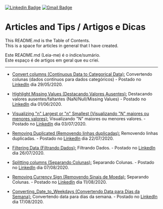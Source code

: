 [![Linkedin Badge](https://img.shields.io/badge/-LinkedIn-blue?style=for-the-badge&logo=Linkedin&logoColor=white&link=https:https://www.linkedin.com/in/janderfg/)](https://www.linkedin.com/in/janderfg/)
[![Gmail Badge](https://img.shields.io/badge/-Gmail-c14438?style=for-the-badge&logo=Gmail&logoColor=white&link=mailto:thomazrossito@gmail.com)](mailto:thomazrossito@gmail.com)

# Articles and Tips / Artigos e Dicas
This README.md is the Table of Contents.  
This is a space for articles in general that I have created.

Este README.md (Leia-me) é o índice/sumário.  
Este espaço é de artigos em geral que eu criei.

---

- [Convert columns (Continuous Data to Categorical Data):](https://github.com/janderfg/Articles/blob/master/Convert_columns_continuous_data_to_categorical_data.ipynb "Github") Convertendo colunas (dados contínuos para dados categóricos) - Postado no [LinkedIn](https://www.linkedin.com/posts/janderfg_python-pandas-cientistadedados-activity-6672195467528417280-_tNL) dia 29/05/2020.

- [Highlight Missing Values (Destacando Valores Ausentes):](https://github.com/janderfg/Articles/blob/master/Highlight_Missing_Values.ipynb "Github") Destacando valores ausentes/faltantes (NaN/Null/Missing Values) - Postado no [LinkedIn](https://www.linkedin.com/posts/janderfg_python-dados-pandas-activity-6673209646381117440-zmEX) dia 01/06/2020.

- [Visualizing "n" Largest or "n" Smallest (Visualizando "N" maiores ou menores valores):](https://github.com/janderfg/Articles/blob/master/Visualizing_N_Largest_or_N_Smallest.ipynb "Github") Visualizando "N" maiores ou menores valores. - Postado no [LinkedIn](https://www.linkedin.com/posts/janderfg_pandas-python-anaerlisededados-activity-6684800036510994432-6V1-) dia 03/07/2020.

- [Removing Duplicated (Removendo linhas duplicadas):](https://github.com/janderfg/Articles/blob/master/Removing_Duplicated.ipynb "Github") Removendo linhas duplicadas. - Postado no [LinkedIn](https://www.linkedin.com/posts/janderfg_pandas-python-datascience-activity-6691690291704971265-56Km-) dia 22/07/2020.

- [Filtering Data (Filtrando Dados):](https://github.com/janderfg/Articles/blob/master/Filtering_Data.ipynb "Github") Filtrando Dados. - Postado no [LinkedIn](https://www.linkedin.com/posts/janderfg_pandas-python-anaerlisededados-activity-6693149091528011776-c8fa) dia 26/07/2020.

- [Splitting columns (Separando Colunas):](https://github.com/janderfg/Articles/blob/master/Split_Columns_first_names_last_names.ipynb "Github") Separando Colunas. - Postado no [LinkedIn](https://www.linkedin.com/posts/janderfg_python-analistadedados-cientistadedados-activity-6697472851856900096-7EZA) dia 07/08/2020.

- [Removing Currency Sign (Removendo Sinais de Moeda):](https://github.com/janderfg/Articles/blob/master/Removing_Currency_Sign.ipynb "Github") Separando Colunas. - Postado no [LinkedIn](https://www.linkedin.com/posts/janderfg_python-pandas-analisededados-activity-6698925709588512768-kAx0) dia 11/08/2020.

- [Converting_Date_to_Weekdays (Convertendo Data para Dias da Semana):](https://github.com/janderfg/Articles/blob/master/Converting_Date_to_Weekdays.ipynb "Github") Convertendo data para dias da semana. - Postado no [LinkedIn](https://www.linkedin.com/posts/janderfg_anaerlisededados-python-datascience-activity-6700768079833575424-0VuL) dia 17/08/2020.





